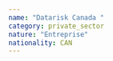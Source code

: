 ```yaml
---
name: "Datarisk Canada "
category: private_sector
nature: "Entreprise"
nationality: CAN
---
```

    